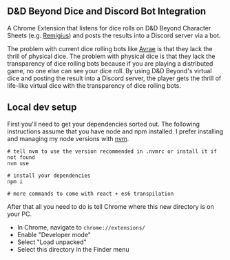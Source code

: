 ## D&D Beyond Dice and Discord Bot Integration

A Chrome Extension that listens for dice rolls on D&D Beyond Character Sheets (e.g. [Remigius](https://www.dndbeyond.com/profile/kamnikite/characters/23934295)) and posts the results into a Discord server via a bot.

The problem with current dice rolling bots like [Avrae](https://avrae.io/) is that they lack the thrill of physical dice. The problem with physical dice is that they lack the transparency of dice rolling bots because if you are playing a distributed game, no one else can see your dice roll. By using D&D Beyond's virtual dice and posting the result into a Discord server, the player gets the thrill of life-like virtual dice with the transparency of dice rolling bots.

## Local dev setup

First you'll need to get your dependencies sorted out. The following instructions assume that you have node and npm installed. I prefer installing and managing my node versions with [nvm](https://github.com/nvm-sh/nvm#installing-and-updating).

```
# tell nvm to use the version recommended in .nvmrc or install it if not found
nvm use

# install your dependencies
npm i

# more commands to come with react + es6 transpilation
```

After that all you need to do is tell Chrome where this new directory is on your PC.

-   In Chrome, navigate to `chrome://extensions/`
-   Enable "Developer mode"
-   Select "Load unpacked"
-   Select this directory in the Finder menu
